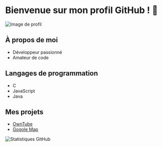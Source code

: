 # Bienvenue sur mon profil GitHub ! 👋

![Image de profil](lien_vers_votre_image.jpg)

## À propos de moi
- Développeur passionné
- Amateur de code

## Langages de programmation
- C
- JavaScript
- Java

## Mes projets
- [OwnTube](https://github.com/JasonBeucher/OwnTube)
- [Gogole Map](https://github.com/JasonBeucher/gogole-map)

![Statistiques GitHub](https://github-readme-stats.vercel.app/api?username=JasonBeucher&show_icons=true)
